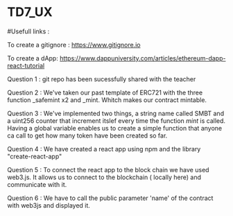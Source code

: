 # TD7_UX

#Usefull links :

To create a gitignore : 
https://www.gitignore.io

To create a dApp:
https://www.dappuniversity.com/articles/ethereum-dapp-react-tutorial


Question 1 : git repo has been sucessfully shared with the teacher

Question 2 : We've taken our past template of ERC721 with the three function _safemint x2 and _mint. Whitch makes our contract mintable.

Question 3 : We've implemented two things, a string name called SMBT and a uint256 counter that increment itslef every time the function _mint_ is called.
Having a global variable enables us to create a simple function that anyone ca call to get how many token have been created so far.

Question 4 : We have created a react app using npm and the library "create-react-app"

Question 5 :  To connect the react app to the block chain we have used web3.js. It allows us to connect to the blockchain ( locally here) and communicate with it. 

Question 6 : We have to call the public parameter 'name' of the contract with web3js and displayed it.



